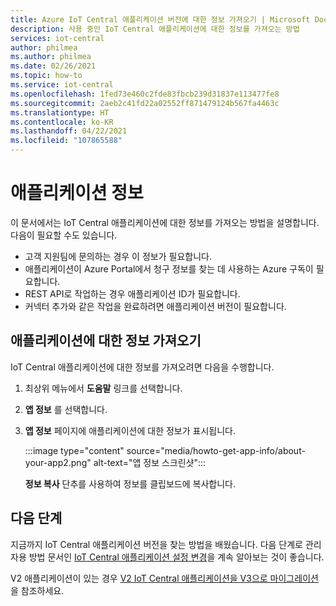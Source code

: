 ```yaml
---
title: Azure IoT Central 애플리케이션 버전에 대한 정보 가져오기 | Microsoft Docs
description: 사용 중인 IoT Central 애플리케이션에 대한 정보를 가져오는 방법
services: iot-central
author: philmea
ms.author: philmea
ms.date: 02/26/2021
ms.topic: how-to
ms.service: iot-central
ms.openlocfilehash: 1fed73e460c2fde83fbcb239d31837e113477fe8
ms.sourcegitcommit: 2aeb2c41fd22a02552ff871479124b567fa4463c
ms.translationtype: HT
ms.contentlocale: ko-KR
ms.lasthandoff: 04/22/2021
ms.locfileid: "107865588"
---
```

# <a name="about-your-application"></a>애플리케이션 정보

이 문서에서는 IoT Central 애플리케이션에 대한 정보를 가져오는 방법을 설명합니다. 다음이 필요할 수도 있습니다.

- 고객 지원팀에 문의하는 경우 이 정보가 필요합니다.
- 애플리케이션이 Azure Portal에서 청구 정보를 찾는 데 사용하는 Azure 구독이 필요합니다.
- REST API로 작업하는 경우 애플리케이션 ID가 필요합니다.
- 커넥터 추가와 같은 작업을 완료하려면 애플리케이션 버전이 필요합니다.

## <a name="get-information-about-your-application"></a>애플리케이션에 대한 정보 가져오기

IoT Central 애플리케이션에 대한 정보를 가져오려면 다음을 수행합니다. 

1. 최상위 메뉴에서 **도움말** 링크를 선택합니다.

1. **앱 정보** 를 선택합니다.

1. **앱 정보** 페이지에 애플리케이션에 대한 정보가 표시됩니다.  

    :::image type="content" source="media/howto-get-app-info/about-your-app2.png" alt-text="앱 정보 스크린샷":::

    **정보 복사** 단추를 사용하여 정보를 클립보드에 복사합니다.

## <a name="next-steps"></a>다음 단계

지금까지 IoT Central 애플리케이션 버전을 찾는 방법을 배웠습니다. 다음 단계로 관리자용 방법 문서인 [IoT Central 애플리케이션 설정 변경](howto-administer.md)을 계속 알아보는 것이 좋습니다.

V2 애플리케이션이 있는 경우 [V2 IoT Central 애플리케이션을 V3으로 마이그레이션](howto-migrate.md)을 참조하세요.
